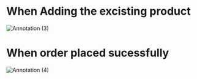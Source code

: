 # When Adding the excisting product


![Annotation (3)](https://user-images.githubusercontent.com/65470058/120178047-ace27480-c226-11eb-82fb-d95d37028b72.png)

# When order placed sucessfully

![Annotation (4)](https://user-images.githubusercontent.com/65470058/120178294-ff239580-c226-11eb-8d59-b49a53a4dbf2.png)
